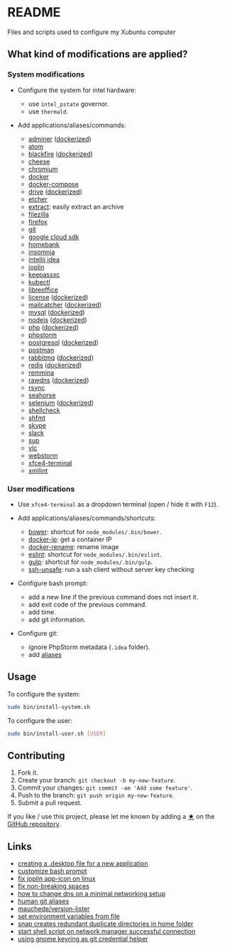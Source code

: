 # README

Files and scripts used to configure my Xubuntu computer

## What kind of modifications are applied?

### System modifications

* Configure the system for intel hardware:
  - use `intel_pstate` governor.
  - use `thermald`.

* Add applications/aliases/commands:
  - [adminer](https://www.adminer.org/) ([dockerized](https://hub.docker.com/_/adminer/))
  - [atom](https://atom.io)
  - [blackfire](https://blackfire.io) ([dockerized](https://hub.docker.com/r/blackfire/blackfire))
  - [cheese](https://wiki.gnome.org/Apps/Cheese)
  - [chromium](https://www.chromium.org/)
  - [docker](https://www.docker.com)
  - [docker-compose](https://docs.docker.com/compose/overview)
  - [drive](https://github.com/odeke-em/drive) ([dockerized](https://github.com/timonier/drive))
  - [etcher](https://etcher.io/)
  - [extract](https://raw.githubusercontent.com/mauchede/dotfiles/master/src/system/usr/local/bin/extract): easily extract an archive
  - [filezilla](https://filezilla-project.org)
  - [firefox](https://www.mozilla.org/en/firefox/)
  - [git](https://git-scm.com)
  - [google cloud sdk](https://cloud.google.com/sdk/?hl=en)
  - [homebank](http://homebank.free.fr)
  - [insomnia](https://insomnia.rest)
  - [intellij idea](https://www.jetbrains.com/idea)
  - [joplin](https://github.com/laurent22/joplin)
  - [keepassxc](https://keepassxc.org/)
  - [kubectl](https://kubernetes.io/docs/tasks/tools/install-kubectl/)
  - [libreoffice](https://www.libreoffice.org)
  - [license](https://github.com/nishanths/license) ([dockerized](https://github.com/timonier/license))
  - [mailcatcher](https://github.com/sj26/mailcatcher) ([dockerized](https://hub.docker.com/r/timonier/mailcatcher))
  - [mysql](http://www.mysql.com) ([dockerized](https://hub.docker.com/r/timonier/mysql))
  - [nodejs](https://nodejs.org) ([dockerized](https://github.com/timonier/node))
  - [php](http://www.php.net) ([dockerized](https://github.com/timonier/php))
  - [phpstorm](https://www.jetbrains.com/phpstorm)
  - [postgresql](http://www.postgresql.org) ([dockerized](https://hub.docker.com/r/timonier/postgresql))
  - [postman](https://www.getpostman.com/)
  - [rabbitmq](https://www.rabbitmq.com) ([dockerized](https://hub.docker.com/_/rabbitmq))
  - [redis](https://redis.io) ([dockerized](https://hub.docker.com/r/timonier/redis))
  - [remmina](http://freerdp.github.io/Remmina/index.html)
  - [rawdns](https://github.com/tianon/rawdns) ([dockerized](https://hub.docker.com/r/tianon/rawdns/))
  - [rsync](https://rsync.samba.org)
  - [seahorse](https://wiki.gnome.org/Apps/Seahorse)
  - [selenium](http://www.seleniumhq.org/) ([dockerized](https://hub.docker.com/r/selenium/standalone-chrome/))
  - [shellcheck](https://github.com/koalaman/shellcheck)
  - [shfmt](https://github.com/mvdan/sh/releases)
  - [skype](https://www.skype.com/en/)
  - [slack](https://slack.com)
  - [sup](https://github.com/pressly/sup)
  - [vlc](http://www.videolan.org/vlc)
  - [webstorm](https://www.jetbrains.com/webstorm/)
  - [xfce4-terminal](http://docs.xfce.org/apps/terminal/start)
  - [xmllint](http://xmlsoft.org/xmllint.html)

### User modifications

* Use `xfce4-terminal` as a dropdown terminal (open / hide it with `F12`).

* Add applications/aliases/commands/shortcuts:
  - [bower](https://github.com/mauchede/dotfiles/blob/master/src/user/.bash_aliases#L34): shortcut for `node_modules/.bin/bower`.
  - [docker-ip](https://github.com/mauchede/dotfiles/blob/master/src/user/.bash_aliases#L20): get a container IP
  - [docker-rename](https://github.com/mauchede/dotfiles/blob/master/src/user/.bash_aliases#L24): rename image
  - [eslint](https://github.com/mauchede/dotfiles/blob/master/src/user/.bash_aliases#L35): shortcut for `node_modules/.bin/eslint`.
  - [gulp](https://github.com/mauchede/dotfiles/blob/master/src/user/.bash_aliases#L36): shortcut for `node_modules/.bin/gulp`.
  - [ssh-unsafe](https://github.com/mauchede/dotfiles/blob/master/src/user/.bash_aliases#L40): run a ssh client without server key checking

* Configure bash prompt:
  - add a new line if the previous command does not insert it.
  - add exit code of the previous command.
  - add time.
  - add git information.

* Configure git:
  - ignore PhpStorm metadata (`.idea` folder).
  - add [aliases](https://github.com/mauchede/dotfiles/blob/master/bin/install-user.sh#L63)

## Usage

To configure the system:

```sh
sudo bin/install-system.sh
```

To configure the user:

```sh
sudo bin/install-user.sh [USER]
```

## Contributing

1. Fork it.
2. Create your branch: `git checkout -b my-new-feature`.
3. Commit your changes: `git commit -am 'Add some feature'`.
4. Push to the branch: `git push origin my-new-feature`.
5. Submit a pull request.

If you like / use this project, please let me known by adding a [★](https://help.github.com/articles/about-stars/) on the [GitHub repository](https://github.com/mauchede/dotfiles).

## Links

* [creating a .desktop file for a new application](http://askubuntu.com/questions/281293/creating-a-desktop-file-for-a-new-application)
* [customize bash prompt](https://wiki.archlinux.org/index.php/Color_Bash_Prompt)
* [fix joplin app-icon on linux](https://github.com/laurent22/joplin/issues/86#issuecomment-376811132)
* [fix non-breaking spaces](https://bugs.launchpad.net/ubuntu/+source/xorg/+bug/218637)
* [how to change dns on a minimal networking setup](https://superuser.com/questions/912272/how-to-change-dns-on-a-minimal-networking-setup)
* [human git aliases](http://gggritso.com/human-git-aliases)
* [mauchede/version-lister](https://github.com/mauchede/version-lister)
* [set environment variables from file](https://stackoverflow.com/questions/19331497/set-environment-variables-from-file)
* [snap creates redundant duplicate directories in home folder](https://bugs.launchpad.net/ubuntu/+source/snapcraft/+bug/1746710)
* [start shell script on network manager successful connection](http://www.techytalk.info/start-script-on-network-manager-successful-connection/)
* [using gnome keyring as git credential helper](https://blog.scottlowe.org/2016/11/21/gnome-keyring-git-credential-helper/)
